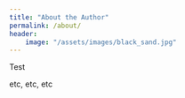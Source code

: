 ```yaml
---
title: "About the Author"
permalink: /about/
header:
    image: "/assets/images/black_sand.jpg"
---
```

Test

etc, etc, etc

